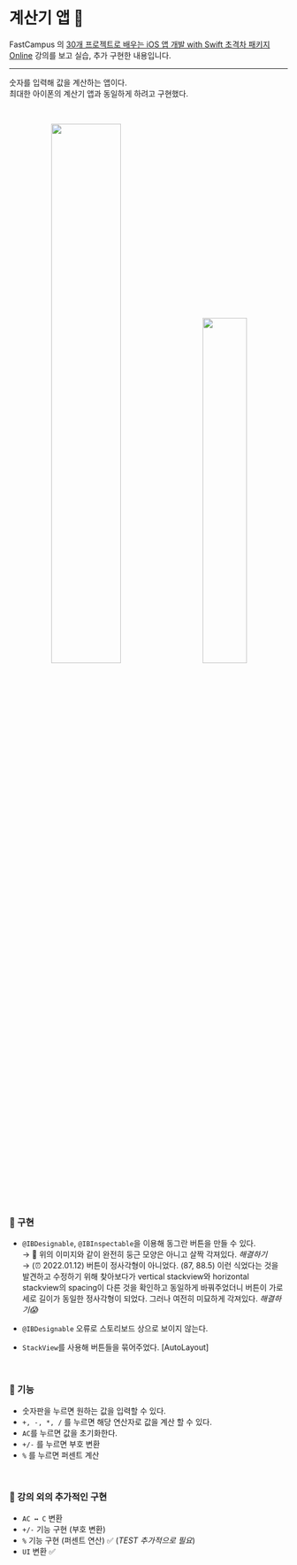 # 계산기 앱 🧮

FastCampus 의 [30개 프로젝트로 배우는 iOS 앱 개발 with Swift 초격차 패키지 Online](https://fastcampus.co.kr/dev_online_iosappfinal) 강의를 보고 실습, 추가 구현한 내용입니다. 

---


숫자를 입력해 값을 계산하는 앱이다.   
최대한 아이폰의 계산기 앱과 동일하게 하려고 구현했다.

<br>

<p align= center><img src=https://user-images.githubusercontent.com/63290629/149080592-a043d132-bee3-4d51-b4d1-ff8edfa1806f.png width="50%" height="50%"/> &nbsp;&nbsp;&nbsp;&nbsp; <img src=https://user-images.githubusercontent.com/63290629/149080193-c9f0671f-4784-449a-9e28-8e5d4e948235.png width="40%" height="40%"/></p>

### **💙 구현**
- `@IBDesignable`, `@IBInspectable`을 이용해 동그란 버튼을 만들 수 있다.   
  → 🚨 위의 이미지와 같이 완전히 둥근 모양은 아니고 살짝 각져있다. *해결하기*  
  → (⏰ 2022.01.12) 버튼이 정사각형이 아니었다. (87, 88.5) 이런 식었다는 것을 발견하고 수정하기 위해 찾아보다가 vertical stackview와 horizontal stackview의 spacing이 다른 것을 확인하고 동일하게 바꿔주었더니 버튼이 가로 세로 길이가 동일한 정사각형이 되었다. 그러나 여전히 미묘하게 각져있다. *해결하기😱*

- `@IBDesignable` 오류로 스토리보드 상으로 보이지 않는다.

- `StackView`를 사용해 버튼들을 묶어주었다. [AutoLayout]

<br>

### **💙 기능**

- 숫자판을 누르면 원하는 값을 입력할 수 있다.
- `+, -, *, /` 를 누르면 해당 연산자로 값을 계산 할 수 있다.
- `AC`를 누르면 값을 초기화한다.
- `+/-` 를 누르면 부호 변환
- `%` 를 누르면 퍼센트 계산

<br>

### **💙 강의 외의 추가적인 구현**
- `AC ↔ C` 변환
- `+/-` 기능 구현 (부호 변환)
- `%` 기능 구현 (퍼센트 연산) ✅ (*TEST 추가적으로 필요*)
- `UI` 변환 ✅


<br>